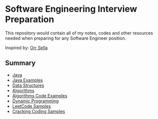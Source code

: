 # Software Engineering Interview Preparation

This repository would contain all of my notes, codes and other resources needed when preparing for any Software Engineer position.

Inspired by: [Orr Sella](https://github.com/orrsella)

## Summary

- [Java](content/Java.md)
- [Java Examples](content/JavaExamples.md)
- [Data Structures](content/DataStructures.md)
- [Algorithms](content/Algorithms.md)
- [Algorithms Code Examples](content/AlgorithmsExamples.md)
- [Dynamic Programming](content/DynamicProgramming.md)
- [LeetCode Samples](content/LeetCode.md)
- [Cracking Coding Samples](content/CrackingCoding.md)
